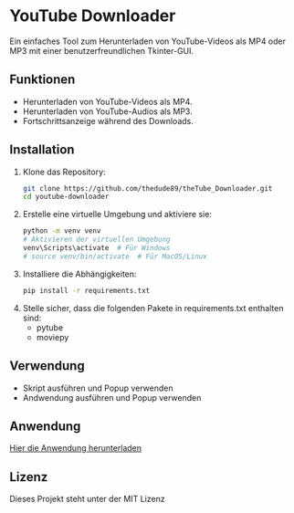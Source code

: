 # YouTube Downloader

Ein einfaches Tool zum Herunterladen von YouTube-Videos als MP4 oder MP3 mit einer benutzerfreundlichen Tkinter-GUI.

## Funktionen

- Herunterladen von YouTube-Videos als MP4.
- Herunterladen von YouTube-Audios als MP3.
- Fortschrittsanzeige während des Downloads.

## Installation

1. Klone das Repository:
   ```bash
   git clone https://github.com/thedude89/theTube_Downloader.git
   cd youtube-downloader
   ```
2. Erstelle eine virtuelle Umgebung und aktiviere sie:
   ```bash
   python -m venv venv
   # Aktivieren der virtuellen Umgebung
   venv\Scripts\activate  # Für Windows
   # source venv/bin/activate  # Für MacOS/Linux
   ```
3. Installiere die Abhängigkeiten:
   ```bash
   pip install -r requirements.txt
   ```
4. Stelle sicher, dass die folgenden Pakete in requirements.txt enthalten sind:
   - pytube
   - moviepy
## Verwendung
- Skript ausführen und Popup verwenden
- Andwendung ausführen und Popup verwenden
## Anwendung
[Hier die Anwendung herunterladen](https://drive.google.com/file/d/1p3fjMdhPW6e4oCpvDQ7dqgNd2jcFH4Fy/view?usp=sharing)
## Lizenz
Dieses Projekt steht unter der MIT Lizenz

